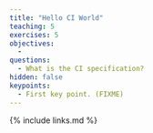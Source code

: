 ```yaml
---
title: "Hello CI World"
teaching: 5
exercises: 5
objectives:
  - 
questions:
  - What is the CI specification?
hidden: false
keypoints:
  - First key point. (FIXME)
---
```


{% include links.md %}
